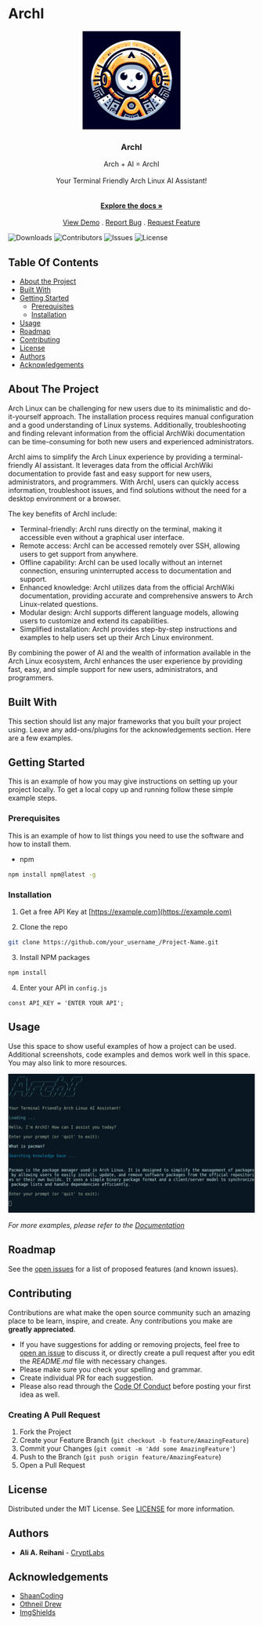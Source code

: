 # ArchI

<p align="center">
  <a href="https://github.com/CryptLabs/Archi">
    <img src="logo.jpeg" alt="Logo" width="200" height="200">
  </a>

  <h3 align="center">ArchI</h3>

  <p align="center">
    Arch + AI = ArchI<br/><br/> Your Terminal Friendly Arch Linux AI Assistant!<br/>
    <br/>
    <br/>
    <a href="https://github.com/CryptLabs/Archi"><strong>Explore the docs »</strong></a>
    <br/>
    <br/>
    <a href="https://github.com/CryptLabs/Archi">View Demo</a>
    .
    <a href="https://github.com/CryptLabs/Archi/issues">Report Bug</a>
    .
    <a href="https://github.com/CryptLabs/Archi/issues">Request Feature</a>
  </p>
</p>

![Downloads](https://img.shields.io/github/downloads/CryptLabs/Archi/total) ![Contributors](https://img.shields.io/github/contributors/CryptLabs/Archi?color=dark-green) ![Issues](https://img.shields.io/github/issues/CryptLabs/Archi) ![License](https://img.shields.io/github/license/CryptLabs/Archi) 

## Table Of Contents

* [About the Project](#about-the-project)
* [Built With](#built-with)
* [Getting Started](#getting-started)
  * [Prerequisites](#prerequisites)
  * [Installation](#installation)
* [Usage](#usage)
* [Roadmap](#roadmap)
* [Contributing](#contributing)
* [License](#license)
* [Authors](#authors)
* [Acknowledgements](#acknowledgements)

## About The Project
Arch Linux can be challenging for new users due to its minimalistic and do-it-yourself approach. The installation process requires manual configuration and a good understanding of Linux systems. Additionally, troubleshooting and finding relevant information from the official ArchWiki documentation can be time-consuming for both new users and experienced administrators.

ArchI aims to simplify the Arch Linux experience by providing a terminal-friendly AI assistant. It leverages data from the official ArchWiki documentation to provide fast and easy support for new users, administrators, and programmers. With ArchI, users can quickly access information, troubleshoot issues, and find solutions without the need for a desktop environment or a browser.

The key benefits of ArchI include:
- Terminal-friendly: ArchI runs directly on the terminal, making it accessible even without a graphical user interface.
- Remote access: ArchI can be accessed remotely over SSH, allowing users to get support from anywhere.
- Offline capability: ArchI can be used locally without an internet connection, ensuring uninterrupted access to documentation and support.
- Enhanced knowledge: ArchI utilizes data from the official ArchWiki documentation, providing accurate and comprehensive answers to Arch Linux-related questions.
- Modular design: ArchI supports different language models, allowing users to customize and extend its capabilities.
- Simplified installation: ArchI provides step-by-step instructions and examples to help users set up their Arch Linux environment.

By combining the power of AI and the wealth of information available in the Arch Linux ecosystem, ArchI enhances the user experience by providing fast, easy, and simple support for new users, administrators, and programmers.

## Built With

This section should list any major frameworks that you built your project using. Leave any add-ons/plugins for the acknowledgements section. Here are a few examples.

## Getting Started

This is an example of how you may give instructions on setting up your project locally.
To get a local copy up and running follow these simple example steps.

### Prerequisites

This is an example of how to list things you need to use the software and how to install them.

* npm

```sh
npm install npm@latest -g
```

### Installation

1. Get a free API Key at [https://example.com](https://example.com)

2. Clone the repo

```sh
git clone https://github.com/your_username_/Project-Name.git
```

3. Install NPM packages

```sh
npm install
```

4. Enter your API in `config.js`

```JS
const API_KEY = 'ENTER YOUR API';
```

## Usage

Use this space to show useful examples of how a project can be used. Additional screenshots, code examples and demos work well in this space. You may also link to more resources.

![Screen Shot](images/archi-pacman.png)

_For more examples, please refer to the [Documentation](https://example.com)_

## Roadmap

See the [open issues](https://github.com/CryptLabs/Archi/issues) for a list of proposed features (and known issues).

## Contributing

Contributions are what make the open source community such an amazing place to be learn, inspire, and create. Any contributions you make are **greatly appreciated**.
* If you have suggestions for adding or removing projects, feel free to [open an issue](https://github.com/CryptLabs/Archi/issues/new) to discuss it, or directly create a pull request after you edit the *README.md* file with necessary changes.
* Please make sure you check your spelling and grammar.
* Create individual PR for each suggestion.
* Please also read through the [Code Of Conduct](https://github.com/CryptLabs/Archi/blob/main/CODE_OF_CONDUCT.md) before posting your first idea as well.

### Creating A Pull Request

1. Fork the Project
2. Create your Feature Branch (`git checkout -b feature/AmazingFeature`)
3. Commit your Changes (`git commit -m 'Add some AmazingFeature'`)
4. Push to the Branch (`git push origin feature/AmazingFeature`)
5. Open a Pull Request

## License

Distributed under the MIT License. See [LICENSE](https://github.com/CryptLabs/Archi/blob/main/LICENSE.md) for more information.

## Authors

* **Ali A. Reihani** - [CryptLabs](https://cryptlabs.com)

## Acknowledgements

* [ShaanCoding](https://github.com/ShaanCoding/)
* [Othneil Drew](https://github.com/othneildrew/Best-README-Template)
* [ImgShields](https://shields.io/)